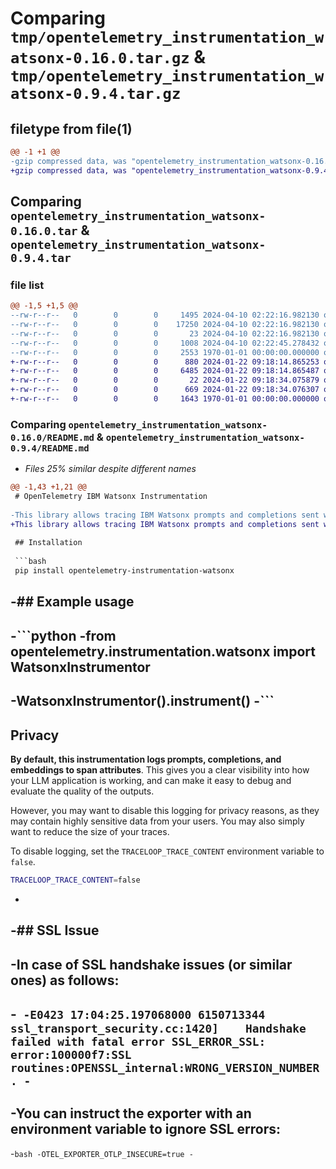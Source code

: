 # Comparing `tmp/opentelemetry_instrumentation_watsonx-0.16.0.tar.gz` & `tmp/opentelemetry_instrumentation_watsonx-0.9.4.tar.gz`

## filetype from file(1)

```diff
@@ -1 +1 @@
-gzip compressed data, was "opentelemetry_instrumentation_watsonx-0.16.0.tar", max compression
+gzip compressed data, was "opentelemetry_instrumentation_watsonx-0.9.4.tar", max compression
```

## Comparing `opentelemetry_instrumentation_watsonx-0.16.0.tar` & `opentelemetry_instrumentation_watsonx-0.9.4.tar`

### file list

```diff
@@ -1,5 +1,5 @@
--rw-r--r--   0        0        0     1495 2024-04-10 02:22:16.982130 opentelemetry_instrumentation_watsonx-0.16.0/README.md
--rw-r--r--   0        0        0    17250 2024-04-10 02:22:16.982130 opentelemetry_instrumentation_watsonx-0.16.0/opentelemetry/instrumentation/watsonx/__init__.py
--rw-r--r--   0        0        0       23 2024-04-10 02:22:16.982130 opentelemetry_instrumentation_watsonx-0.16.0/opentelemetry/instrumentation/watsonx/version.py
--rw-r--r--   0        0        0     1008 2024-04-10 02:22:45.278432 opentelemetry_instrumentation_watsonx-0.16.0/pyproject.toml
--rw-r--r--   0        0        0     2553 1970-01-01 00:00:00.000000 opentelemetry_instrumentation_watsonx-0.16.0/PKG-INFO
+-rw-r--r--   0        0        0      880 2024-01-22 09:18:14.865253 opentelemetry_instrumentation_watsonx-0.9.4/README.md
+-rw-r--r--   0        0        0     6485 2024-01-22 09:18:14.865487 opentelemetry_instrumentation_watsonx-0.9.4/opentelemetry/instrumentation/watsonx/__init__.py
+-rw-r--r--   0        0        0       22 2024-01-22 09:18:34.075879 opentelemetry_instrumentation_watsonx-0.9.4/opentelemetry/instrumentation/watsonx/version.py
+-rw-r--r--   0        0        0      669 2024-01-22 09:18:34.076307 opentelemetry_instrumentation_watsonx-0.9.4/pyproject.toml
+-rw-r--r--   0        0        0     1643 1970-01-01 00:00:00.000000 opentelemetry_instrumentation_watsonx-0.9.4/PKG-INFO
```

### Comparing `opentelemetry_instrumentation_watsonx-0.16.0/README.md` & `opentelemetry_instrumentation_watsonx-0.9.4/README.md`

 * *Files 25% similar despite different names*

```diff
@@ -1,43 +1,21 @@
 # OpenTelemetry IBM Watsonx Instrumentation
 
-This library allows tracing IBM Watsonx prompts and completions sent with the official [IBM Watson Machine Learning library](https://ibm.github.io/watson-machine-learning-sdk/) and [IBM watsonx.ai library](https://ibm.github.io/watsonx-ai-python-sdk/).
+This library allows tracing IBM Watsonx prompts and completions sent with the official [IBM Watson Machine Learning library](https://ibm.github.io/watson-machine-learning-sdk/).
 
 ## Installation
 
 ```bash
 pip install opentelemetry-instrumentation-watsonx
 ```
 
-## Example usage
-
-```python
-from opentelemetry.instrumentation.watsonx import WatsonxInstrumentor
-
-WatsonxInstrumentor().instrument()
-```
-
 ## Privacy
 
 **By default, this instrumentation logs prompts, completions, and embeddings to span attributes**. This gives you a clear visibility into how your LLM application is working, and can make it easy to debug and evaluate the quality of the outputs.
 
 However, you may want to disable this logging for privacy reasons, as they may contain highly sensitive data from your users. You may also simply want to reduce the size of your traces.
 
 To disable logging, set the `TRACELOOP_TRACE_CONTENT` environment variable to `false`.
 
 ```bash
 TRACELOOP_TRACE_CONTENT=false
 ```
-
-## SSL Issue
-
-In case of SSL handshake issues (or similar ones) as follows:
-
-```
-E0423 17:04:25.197068000 6150713344 ssl_transport_security.cc:1420]    Handshake failed with fatal error SSL_ERROR_SSL: error:100000f7:SSL routines:OPENSSL_internal:WRONG_VERSION_NUMBER.
-```
-
-You can instruct the exporter with an environment variable to ignore SSL errors:
-
-```bash
-OTEL_EXPORTER_OTLP_INSECURE=true
-```
```

